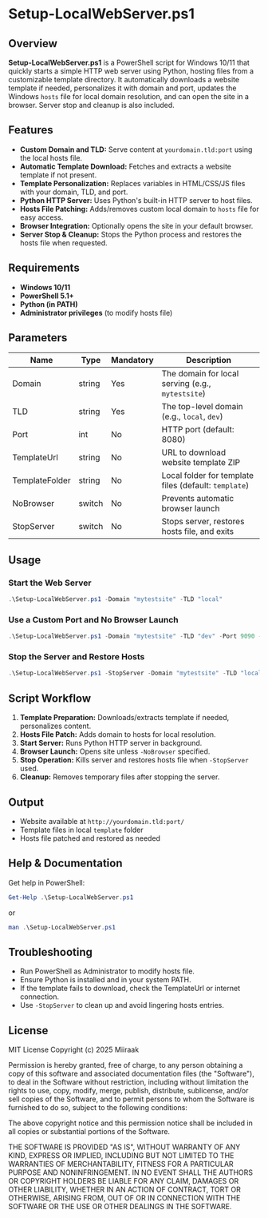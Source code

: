 # Setup-LocalWebServer.ps1

## Overview
**Setup-LocalWebServer.ps1** is a PowerShell script for Windows 10/11 that quickly starts a simple HTTP web server using Python, hosting files from a customizable template directory. It automatically downloads a website template if needed, personalizes it with domain and port, updates the Windows `hosts` file for local domain resolution, and can open the site in a browser. Server stop and cleanup is also included.

## Features
- **Custom Domain and TLD:** Serve content at `yourdomain.tld:port` using the local hosts file.
- **Automatic Template Download:** Fetches and extracts a website template if not present.
- **Template Personalization:** Replaces variables in HTML/CSS/JS files with your domain, TLD, and port.
- **Python HTTP Server:** Uses Python's built-in HTTP server to host files.
- **Hosts File Patching:** Adds/removes custom local domain to `hosts` file for easy access.
- **Browser Integration:** Optionally opens the site in your default browser.
- **Server Stop & Cleanup:** Stops the Python process and restores the hosts file when requested.

## Requirements
- **Windows 10/11**
- **PowerShell 5.1+**
- **Python (in PATH)**
- **Administrator privileges** (to modify hosts file)

## Parameters
| Name           | Type   | Mandatory | Description                                                |
|----------------|--------|-----------|------------------------------------------------------------|
| Domain         | string | Yes       | The domain for local serving (e.g., `mytestsite`)          |
| TLD            | string | Yes       | The top-level domain (e.g., `local`, `dev`)                |
| Port           | int    | No        | HTTP port (default: 8080)                                  |
| TemplateUrl    | string | No        | URL to download website template ZIP                       |
| TemplateFolder | string | No        | Local folder for template files (default: `template`)      |
| NoBrowser      | switch | No        | Prevents automatic browser launch                          |
| StopServer     | switch | No        | Stops server, restores hosts file, and exits               |

## Usage
### Start the Web Server
```powershell
.\Setup-LocalWebServer.ps1 -Domain "mytestsite" -TLD "local"
```

### Use a Custom Port and No Browser Launch
```powershell
.\Setup-LocalWebServer.ps1 -Domain "mytestsite" -TLD "dev" -Port 9090 -NoBrowser
```

### Stop the Server and Restore Hosts
```powershell
.\Setup-LocalWebServer.ps1 -StopServer -Domain "mytestsite" -TLD "local"
```

## Script Workflow
1. **Template Preparation:** Downloads/extracts template if needed, personalizes content.
2. **Hosts File Patch:** Adds domain to hosts for local resolution.
3. **Start Server:** Runs Python HTTP server in background.
4. **Browser Launch:** Opens site unless `-NoBrowser` specified.
5. **Stop Operation:** Kills server and restores hosts file when `-StopServer` used.
6. **Cleanup:** Removes temporary files after stopping the server.

## Output
- Website available at `http://yourdomain.tld:port/`
- Template files in local `template` folder
- Hosts file patched and restored as needed

## Help & Documentation
Get help in PowerShell:

```powershell
Get-Help .\Setup-LocalWebServer.ps1
```

or

```powershell
man .\Setup-LocalWebServer.ps1
```

## Troubleshooting
- Run PowerShell as Administrator to modify hosts file.
- Ensure Python is installed and in your system PATH.
- If the template fails to download, check the TemplateUrl or internet connection.
- Use `-StopServer` to clean up and avoid lingering hosts entries.

## License
MIT License
Copyright (c) 2025 Miiraak

Permission is hereby granted, free of charge, to any person obtaining a copy
of this software and associated documentation files (the "Software"), to deal
in the Software without restriction, including without limitation the rights
to use, copy, modify, merge, publish, distribute, sublicense, and/or sell
copies of the Software, and to permit persons to whom the Software is
furnished to do so, subject to the following conditions:

The above copyright notice and this permission notice shall be included in all
copies or substantial portions of the Software.

THE SOFTWARE IS PROVIDED "AS IS", WITHOUT WARRANTY OF ANY KIND, EXPRESS OR
IMPLIED, INCLUDING BUT NOT LIMITED TO THE WARRANTIES OF MERCHANTABILITY,
FITNESS FOR A PARTICULAR PURPOSE AND NONINFRINGEMENT. IN NO EVENT SHALL THE
AUTHORS OR COPYRIGHT HOLDERS BE LIABLE FOR ANY CLAIM, DAMAGES OR OTHER
LIABILITY, WHETHER IN AN ACTION OF CONTRACT, TORT OR OTHERWISE, ARISING FROM,
OUT OF OR IN CONNECTION WITH THE SOFTWARE OR THE USE OR OTHER DEALINGS IN THE
SOFTWARE.